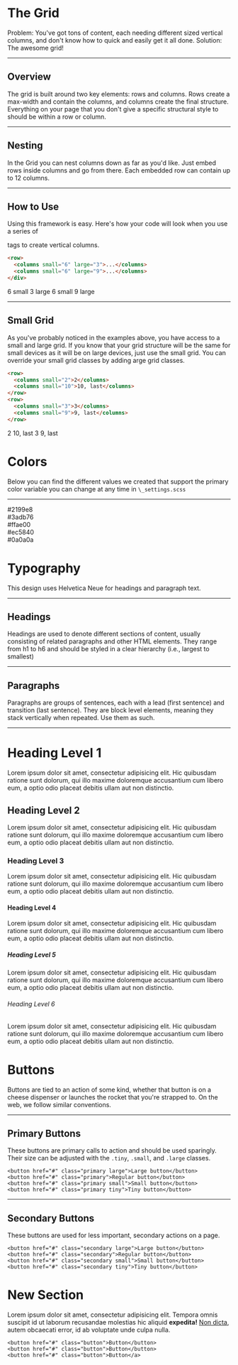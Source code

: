 # The Grid

<p class="lead">Problem: You've got tons of content, each needing different sized vertical columns, and don't know how to quick and easily get it all done. Solution: The awesome grid!</p>

---

## Overview

The grid is built around two key elements: rows and columns. Rows create a max-width and contain the columns, and columns create the final structure. Everything on your page that you don't give a specific structural style to should be within a row or column.

---

## Nesting

In the Grid you can nest columns down as far as you'd like. Just embed rows inside columns and go from there. Each embedded row can contain up to 12 columns.

---

## How to Use

Using this framework is easy. Here's how your code will look when you use a series of <div> tags to create vertical columns.

```html
<row>
  <columns small="6" large="3">...</columns>
  <columns small="6" large="9">...</columns>
</div>
```

<row class="display">
  <columns small="6" large="3">6 small 3 large</columns>
  <columns small="6" large="9">6 small 9 large</columns>
</row>

---


## Small Grid

As you've probably noticed in the examples above, you have access to a small and large grid. If you know that your grid structure will be the same for small devices as it will be on large devices, just use the small grid. You can override your small grid classes by adding arge grid classes.

```html
<row>
  <columns small="2">2</columns>
  <columns small="10">10, last</columns>
</row>
<row>
  <columns small="3">3</columns>
  <columns small="9">9, last</columns>
</row>
```

<row class="display">
  <columns small="2">2</columns>
  <columns small="10">10, last</columns>
</row>
<row class="display">
  <columns small="3">3</columns>
  <columns small="9">9, last</columns>
</row>

# Colors

<p class="lead">Below you can find the different values we created that support the primary color variable you can change at any time in <code>\_settings.scss</code></p>

---

<row>
  <columns>
    <div class="color-block">
      <span style="background: #2199e8"></span>
      #2199e8
    </div>
  </columns>
  <columns>
    <div class="color-block">
      <span style="background: #3adb76"></span>
      #3adb76
    </div>
  </columns>
  <columns>
    <div class="color-block">
      <span style="background: #ffae00"></span>
      #ffae00
    </div>
  </columns>
  <columns>
    <div class="color-block">
      <span style="background: #ec5840"></span>
      #ec5840
    </div>
  </columns>
  <columns>
    <div class="color-block">
      <span style="background: #0a0a0a"></span>
      #0a0a0a
    </div>
  </columns>
</row>



# Typography

<p class="lead">This design uses Helvetica Neue for headings and paragraph text.</p>

---

## Headings

Headings are used to denote different sections of content, usually consisting of related paragraphs and other HTML elements. They range from h1 to h6 and should be styled in a clear hierarchy (i.e., largest to smallest)

---

## Paragraphs

Paragraphs are groups of sentences, each with a lead (first sentence) and transition (last sentence). They are block level elements, meaning they stack vertically when repeated. Use them as such.

---

<h1>Heading Level 1</h1>

Lorem ipsum dolor sit amet, consectetur adipisicing elit. Hic quibusdam ratione sunt dolorum, qui illo maxime doloremque accusantium cum libero eum, a optio odio placeat debitis ullam aut non distinctio.

<h2>Heading Level 2</h2>

Lorem ipsum dolor sit amet, consectetur adipisicing elit. Hic quibusdam ratione sunt dolorum, qui illo maxime doloremque accusantium cum libero eum, a optio odio placeat debitis ullam aut non distinctio.

<h3>Heading Level 3</h3>

Lorem ipsum dolor sit amet, consectetur adipisicing elit. Hic quibusdam ratione sunt dolorum, qui illo maxime doloremque accusantium cum libero eum, a optio odio placeat debitis ullam aut non distinctio.

<h4>Heading Level 4</h4>

Lorem ipsum dolor sit amet, consectetur adipisicing elit. Hic quibusdam ratione sunt dolorum, qui illo maxime doloremque accusantium cum libero eum, a optio odio placeat debitis ullam aut non distinctio.

<h5>Heading Level 5</h5>

Lorem ipsum dolor sit amet, consectetur adipisicing elit. Hic quibusdam ratione sunt dolorum, qui illo maxime doloremque accusantium cum libero eum, a optio odio placeat debitis ullam aut non distinctio.

<h6>Heading Level 6</h6>

Lorem ipsum dolor sit amet, consectetur adipisicing elit. Hic quibusdam ratione sunt dolorum, qui illo maxime doloremque accusantium cum libero eum, a optio odio placeat debitis ullam aut non distinctio.



# Buttons

<p class="lead">Buttons are tied to an action of some kind, whether that button is on a cheese dispenser or launches the rocket that you're strapped to. On the web, we follow similar conventions.</p>

---

## Primary Buttons

These buttons are primary calls to action and should be used sparingly. Their size can be adjusted with the `.tiny`, `.small`, and `.large` classes.

```html_example
<button href="#" class="primary large">Large button</button>
<button href="#" class="primary">Regular button</button>
<button href="#" class="primary small">Small button</button>
<button href="#" class="primary tiny">Tiny button</button>
```

---

## Secondary Buttons

These buttons are used for less important, secondary actions on a page.

```html_example
<button href="#" class="secondary large">Large button</button>
<button href="#" class="secondary">Regular button</button>
<button href="#" class="secondary small">Small button</button>
<button href="#" class="secondary tiny">Tiny button</button>
```


# New Section

Lorem ipsum dolor sit amet, consectetur adipisicing elit. Tempora omnis suscipit id ut laborum recusandae molestias hic aliquid **expedita!** [Non dicta](zurb.com), autem obcaecati error, id ab voluptate unde culpa nulla.

```html_example
<button href="#" class="button">Button</button>
<button href="#" class="button">Button</button>
<button href="#" class="button">Button</a>
```
